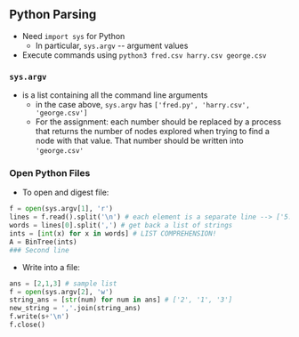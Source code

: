 ## Python Parsing
- Need `import sys` for Python
  - In particular, `sys.argv` -- argument values
- Execute commands using `python3 fred.csv harry.csv george.csv`

### `sys.argv`
- is a list containing all the command line arguments
  - in the case above, `sys.argv` has `['fred.py', 'harry.csv', 'george.csv']`
  - For the assignment: each number should be replaced by a process that returns the number of nodes explored when trying to find a node with that value. That number should be written into `'george.csv'`

### Open Python Files
- To open and digest file:
``` python
f = open(sys.argv[1], 'r')
lines = f.read().split('\n') # each element is a separate line --> ['5..','4','']
words = lines[0].split(',') # get back a list of strings
ints = [int(x) for x in words] # LIST COMPREHENSION!
A = BinTree(ints)
### Second line
```
- Write into a file:
``` python
ans = [2,1,3] # sample list
f = open(sys.argv[2], 'w')
string_ans = [str(num) for num in ans] # ['2', '1', '3']
new_string = ','.join(string_ans)
f.write(s+'\n')
f.close()
```
